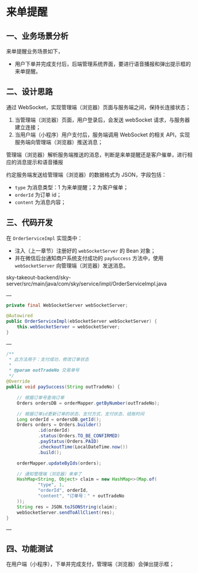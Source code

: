 # 来单提醒

## 一、业务场景分析

来单提醒业务场景如下，

- 用户下单并完成支付后，后端管理系统界面，要进行语音播报和弹出提示框的来单提醒。

## 二、设计思路

通过 WebSocket，实现管理端（浏览器）页面与服务端之间，保持长连接状态；

1. 当管理端（浏览器）页面，用户登录后，会发送 webSocket 请求，与服务器建立连接；
2. 当用户端（小程序）用户支付后，服务端调用 WebSocket 的相关 API，实现服务端向管理端（浏览器）推送消息；

管理端（浏览器）解析服务端推送的消息，判断是来单提醒还是客户催单，进行相应的消息提示和语音播报

约定服务端发送给管理端（浏览器）的数据格式为 JSON，字段包括：
- `type` 为消息类型：1 为来单提醒；2 为客户催单；
- `orderId` 为订单 id；
- `content` 为消息内容；

## 三、代码开发

在 `OrderServiceImpl` 实现类中：

- 注入（上一章节）注册好的 `webSocketServer` 的 Bean 对象；
- 并在微信后台通知商户系统支付成功的 `paySuccess` 方法中，使用 `webSocketServer` 向管理端（浏览器）发送消息。

sky-takeout-backend/sky-server/src/main/java/com/sky/service/impl/OrderServiceImpl.java

```java
……

private final WebSocketServer webSocketServer;

@Autowired
public OrderServiceImpl(ebSocketServer webSocketServer) {
    this.webSocketServer = webSocketServer;
}

……

/**
 * 此方法用于：支付成功，修改订单状态
 *
 * @param outTradeNo 交易单号
 */
@Override
public void paySuccess(String outTradeNo) {

    // 根据订单号查询订单
    Orders ordersDB = orderMapper.getByNumber(outTradeNo);

    // 根据订单id更新订单的状态、支付方式、支付状态、结账时间
    Long orderId = ordersDB.getId();
    Orders orders = Orders.builder()
            .id(orderId)
            .status(Orders.TO_BE_CONFIRMED)
            .payStatus(Orders.PAID)
            .checkoutTime(LocalDateTime.now())
            .build();

    orderMapper.updateByIds(orders);

    // 通知管理端（浏览器）来单了
    HashMap<String, Object> claim = new HashMap<>(Map.of(
            "type", 1,
            "orderId", orderId,
            "content", "订单号：" + outTradeNo
    ));
    String res = JSON.toJSONString(claim);
    webSocketServer.sendToAllClient(res);
}

……
```

## 四、功能测试

在用户端（小程序），下单并完成支付，管理端（浏览器）会弹出提示框；
